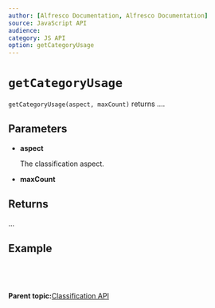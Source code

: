 ```yaml
---
author: [Alfresco Documentation, Alfresco Documentation]
source: JavaScript API
audience: 
category: JS API
option: getCategoryUsage
---
```


# `getCategoryUsage`

`getCategoryUsage(aspect, maxCount)` returns ....

## Parameters

-   **aspect**

    The classification aspect.

-   **maxCount**

## Returns

...

## Example

```

   
  
```

**Parent topic:**[Classification API](../references/API-JS-Classification.md)

